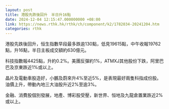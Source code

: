 ```yaml
---
layout: post
title: 港股先跌後回升　半日升16點
date: 2024-12-04 12:15:47.000000000 +08:00
link: https://news.rthk.hk/rthk/ch/component/k2/1782034-20241204.htm
categories: rthk
---
```


港股先跌後回升，恒生指數早段最多跌逾130點，低見19615點，中午收報19762點，升16點，半日主板成交額約630億元。

科技指數報4425點，升約0.2%。美團反彈約1%，ATMXJ其他股份下跌，阿里巴巴及京東跌近1%或以上。

晶片及電動車股造好，小鵬及蔚來升4%至近5%，是表現最好兩隻科指成份股。油價上升，帶動內地三大油股升近2%至逾3%。

金融、消費股個別發展，地產、博彩股受壓，新世界、恒地及九龍倉置業跌近2%或以上。
